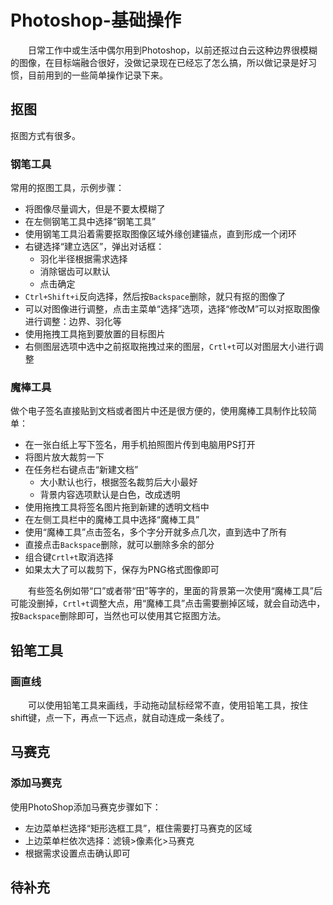 # Photoshop-基础操作
&#8195;&#8195;日常工作中或生活中偶尔用到Photoshop，以前还抠过白云这种边界很模糊的图像，在目标端融合很好，没做记录现在已经忘了怎么搞，所以做记录是好习惯，目前用到的一些简单操作记录下来。
## 抠图
抠图方式有很多。
### 钢笔工具
常用的抠图工具，示例步骤：
- 将图像尽量调大，但是不要太模糊了
- 在左侧钢笔工具中选择“钢笔工具”
- 使用钢笔工具沿着需要抠取图像区域外缘创建锚点，直到形成一个闭环
- 右键选择“建立选区”，弹出对话框：
    - 羽化半径根据需求选择
    - 消除锯齿可以默认
    - 点击确定
- `Ctrl+Shift+i`反向选择，然后按`Backspace`删除，就只有抠的图像了
- 可以对图像进行调整，点击主菜单“选择”选项，选择“修改M”可以对抠取图像进行调整：边界、羽化等
- 使用拖拽工具拖到要放置的目标图片
- 右侧图层选项中选中之前抠取拖拽过来的图层，`Crtl+t`可以对图层大小进行调整

### 魔棒工具
做个电子签名直接贴到文档或者图片中还是很方便的，使用魔棒工具制作比较简单：
- 在一张白纸上写下签名，用手机拍照图片传到电脑用PS打开
- 将图片放大裁剪一下
- 在任务栏右键点击“新建文档”
    - 大小默认也行，根据签名裁剪后大小最好
    - 背景内容选项默认是白色，改成透明
- 使用拖拽工具将签名图片拖到新建的透明文档中
- 在左侧工具栏中的魔棒工具中选择“魔棒工具”
- 使用“魔棒工具”点击签名，多个字分开就多点几次，直到选中了所有
- 直接点击`Backspace`删除，就可以删除多余的部分
- 组合键`Crtl+t`取消选择
- 如果太大了可以裁剪下，保存为PNG格式图像即可

&#8195;&#8195;有些签名例如带“口”或者带“田”等字的，里面的背景第一次使用“魔棒工具”后可能没删掉，`Crtl+t`调整大点，用“魔棒工具”点击需要删掉区域，就会自动选中，按`Backspace`删除即可，当然也可以使用其它抠图方法。

## 铅笔工具
### 画直线
&#8195;&#8195;可以使用铅笔工具来画线，手动拖动鼠标经常不直，使用铅笔工具，按住shift键，点一下，再点一下远点，就自动连成一条线了。

## 马赛克
### 添加马赛克
使用PhotoShop添加马赛克步骤如下：
- 左边菜单栏选择“矩形选框工具”，框住需要打马赛克的区域
- 上边菜单栏依次选择：滤镜>像素化>马赛克
- 根据需求设置点击确认即可

## 待补充

